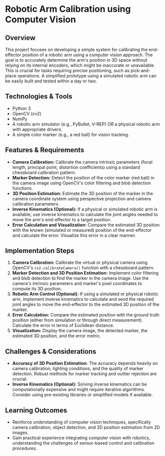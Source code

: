 # Robotic Arm Calibration using Computer Vision

## Overview
This project focuses on developing a simple system for calibrating the end-effector position of a robotic arm using a computer vision approach.  The goal is to accurately determine the arm's position in 3D space without relying on its internal encoders, which might be inaccurate or unavailable. This is crucial for tasks requiring precise positioning, such as pick-and-place operations. A simplified prototype using a simulated robotic arm can be easily built and tested within a day or two.

## Technologies & Tools
- Python 3
- OpenCV (cv2)
- NumPy
- A robotic arm simulator (e.g., PyBullet, V-REP)  *OR* a physical robotic arm with appropriate drivers.
- A simple color marker (e.g., a red ball) for vision tracking.

## Features & Requirements
- **Camera Calibration:**  Calibrate the camera intrinsic parameters (focal length, principal point, distortion coefficients) using a standard chessboard calibration pattern.
- **Marker Detection:** Detect the position of the color marker (red ball) in the camera image using OpenCV's color filtering and blob detection functions.
- **3D Position Estimation:** Estimate the 3D position of the marker in the camera coordinate system using perspective projection and camera calibration parameters.
- **Inverse Kinematics (Optional):** If a physical or simulated robotic arm is available, use inverse kinematics to calculate the joint angles needed to move the arm's end-effector to a target position.
- **Error Calculation and Visualization:**  Compare the estimated 3D position with the known (simulated or measured) position of the end-effector and calculate the error. Visualize this error in a clear manner.

## Implementation Steps
1. **Camera Calibration:** Calibrate the virtual or physical camera using OpenCV's `cv2.calibrateCamera()` function with a chessboard pattern.
2. **Marker Detection and 3D Position Estimation:** Implement color filtering and blob detection to find the marker in the camera image. Use the camera's intrinsic parameters and marker's pixel coordinates to compute its 3D position.
3. **Robotic Arm Control (Optional):** If using a simulated or physical robotic arm, implement inverse kinematics to calculate and send the required joint angles to move the end-effector to the estimated 3D position of the marker.
4. **Error Calculation:** Compare the estimated position with the ground truth position (either from simulation or through direct measurement). Calculate the error in terms of Euclidean distance.
5. **Visualization:** Display the camera image, the detected marker, the estimated 3D position, and the error metric.

## Challenges & Considerations
- **Accuracy of 3D Position Estimation:** The accuracy depends heavily on camera calibration, lighting conditions, and the quality of marker detection. Robust methods for marker tracking and outlier rejection are crucial.
- **Inverse Kinematics (Optional):** Solving inverse kinematics can be computationally expensive and might require iterative algorithms.  Consider using pre-existing libraries or simplified models if available.

## Learning Outcomes
- Reinforce understanding of computer vision techniques, specifically camera calibration, object detection, and 3D position estimation from 2D images.
- Gain practical experience integrating computer vision with robotics, understanding the challenges of sensor-based control and calibration procedures.

